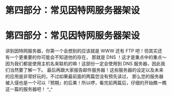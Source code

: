 # 第四部分：常见因特网服务器架设

# 第四部分：常见因特网服务器架设

讲到因特网服务器，你第一个会想到的应该就是 WWW 还有 FTP 吧！但其实还有一个更重要的你可能会不知道他的存在， 那就是 DNS ！这才是重点中的重点～因为我们都是使用主机名来联机的嘛！这部份一定会使用到 DNS 服务器，因此我们当然要了解一下。 最后再跟大家报告邮件服务器！这些服务器的设定以及未来的应用是非常好玩的，不过如果最前面的两篇您没有预先读过， 那么您的服务器被入侵也是一个可以『预期』的后果！所以啰，看完前两篇后，仔细的开始瞧一瞧这一篇的服务器吧！ ^_^